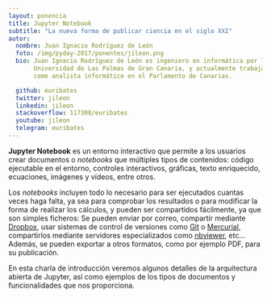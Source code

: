 ```yaml
---
layout: ponencia
title: Jupyter Notebook
subtitle: "La nueva forma de publicar ciencia en el siglo XXI"
autor:
  nombre: Juan Ignacio Rodríguez de León
  foto: /img/pyday-2017/ponentes/jileon.png
  bio: Juan Ignacio Rodríguez de León es ingeniero en informática por la 
       Universidad de Las Palmas de Gran Canaria, y actualmente trabaja
       como analista informático en el Parlamento de Canarias.

  github: euribates
  twitter: jileon
  linkedin: jileon
  stackoverflow: 117308/euribates
  youtube: jileon
  telegram: euribates
---
```


**Jupyter Notebook** es un entorno interactivo que permite a los usuarios crear documentos o *notebooks* que múltiples tipos de contenidos: código ejecutable en el entorno, controles interactivos, gráficas, texto enriquecido, ecuaciones, imágenes y vídeos, entre otros.

Los *notebooks* incluyen todo lo necesario para ser ejecutados cuantas veces haga falta, ya sea para comprobar los resultados o para modificar la forma de realizar los cálculos, y pueden ser compartidos fácilmente, ya que son simples ficheros: Se pueden enviar por correo, compartir mediante
[Dropbox](https://www.dropbox.com/home), usar sistemas de control de versiones como [Git](https://git-scm.com/) o [Mercurial](https://www.mercurial-scm.org/), compartirlos mediante servidores especializados como [nbviewer](http://nbviewer.jupyter.org/), etc... Además, se pueden exportar a
otros formatos, como por ejemplo PDF, para su publicación.

En esta charla de introducción veremos algunos detalles de la arquitectura abierta de Jupyter, así como ejemplos de los tipos de documentos y funcionalidades que nos proporciona.
